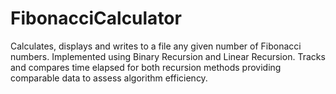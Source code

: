 # FibonacciCalculator
Calculates, displays and writes to a file any given number of Fibonacci numbers.
Implemented using Binary Recursion and Linear Recursion.
Tracks and compares time elapsed for both recursion methods providing comparable data to assess algorithm efficiency.

